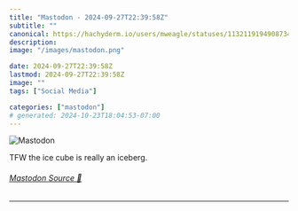 ```yaml
---
title: "Mastodon - 2024-09-27T22:39:58Z"
subtitle: ""
canonical: https://hachyderm.io/users/mweagle/statuses/113211919490873499
description:
image: "/images/mastodon.png"

date: 2024-09-27T22:39:58Z
lastmod: 2024-09-27T22:39:58Z
image: ""
tags: ["Social Media"]

categories: ["mastodon"]
# generated: 2024-10-23T18:04:53-07:00
---
```

![Mastodon](/images/mastodon.png)

<p>TFW the ice cube is really an iceberg.</p>


###### [Mastodon Source 🐘](https://hachyderm.io/@mweagle/113211919490873499)

___
